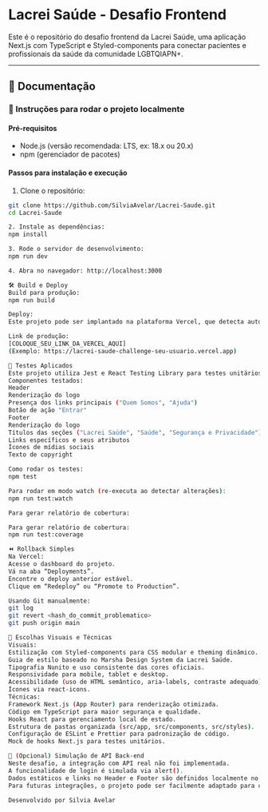 # Lacrei Saúde - Desafio Frontend

Este é o repositório do desafio frontend da Lacrei Saúde, uma aplicação Next.js com TypeScript e Styled-components para conectar pacientes e profissionais da saúde da comunidade LGBTQIAPN+.

---

## 📝 Documentação

### 🚀 Instruções para rodar o projeto localmente

#### Pré-requisitos
- Node.js (versão recomendada: LTS, ex: 18.x ou 20.x)
- npm (gerenciador de pacotes)

#### Passos para instalação e execução
1. Clone o repositório:
```bash
git clone https://github.com/SilviaAvelar/Lacrei-Saude.git
cd Lacrei-Saude

2. Instale as dependências:
npm install

3. Rode o servidor de desenvolvimento:
npm run dev

4. Abra no navegador: http://localhost:3000

🛠️ Build e Deploy
Build para produção:
npm run build

Deploy:
Este projeto pode ser implantado na plataforma Vercel, que detecta automaticamente os pushes para a branch principal (main), executa o build e publica a aplicação.

Link de produção:
[COLOQUE_SEU_LINK_DA_VERCEL_AQUI]
(Exemplo: https://lacrei-saude-challenge-seu-usuario.vercel.app)

🧪 Testes Aplicados
Este projeto utiliza Jest e React Testing Library para testes unitários.
Componentes testados:
Header
Renderização do logo
Presença dos links principais ("Quem Somos", "Ajuda")
Botão de ação "Entrar"
Footer
Renderização do logo
Títulos das seções ("Lacrei Saúde", "Saúde", "Segurança e Privacidade")
Links específicos e seus atributos
Ícones de mídias sociais
Texto de copyright

Como rodar os testes:
npm test

Para rodar em modo watch (re-executa ao detectar alterações):
npm run test:watch

Para gerar relatório de cobertura:

Para gerar relatório de cobertura:
npm run test:coverage

⏪ Rollback Simples
Na Vercel:
Acesse o dashboard do projeto.
Vá na aba “Deployments”.
Encontre o deploy anterior estável.
Clique em “Redeploy” ou “Promote to Production”.

Usando Git manualmente:
git log
git revert <hash_do_commit_problematico>
git push origin main

🎨 Escolhas Visuais e Técnicas
Visuais:
Estilização com Styled-components para CSS modular e theming dinâmico.
Guia de estilo baseado no Marsha Design System da Lacrei Saúde.
Tipografia Nunito e uso consistente das cores oficiais.
Responsividade para mobile, tablet e desktop.
Acessibilidade (uso de HTML semântico, aria-labels, contraste adequado).
Ícones via react-icons.
Técnicas:
Framework Next.js (App Router) para renderização otimizada.
Código em TypeScript para maior segurança e qualidade.
Hooks React para gerenciamento local de estado.
Estrutura de pastas organizada (src/app, src/components, src/styles).
Configuração de ESLint e Prettier para padronização de código.
Mock de hooks Next.js para testes unitários.

🔗 (Opcional) Simulação de API Back-end
Neste desafio, a integração com API real não foi implementada.
A funcionalidade de login é simulada via alert().
Dados estáticos e links no Header e Footer são definidos localmente no código.
Para futuras integrações, o projeto pode ser facilmente adaptado para consumir APIs reais ou mockadas.

Desenvolvido por Silvia Avelar
